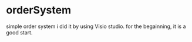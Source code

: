 # orderSystem
simple order system
i did it by using Visio studio.
for the begainning, it is a good start.
